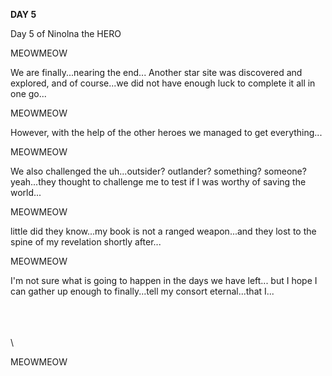 <!-- title: Ina's Journal Entry: Day 5 -->

**DAY 5**

Day 5 of Ninolna the HERO

MEOWMEOW

We are finally...nearing the end... Another star site was discovered and explored, and of course...we did not have enough luck to complete it all in one go...

MEOWMEOW

However, with the help of the other heroes we managed to get everything...

MEOWMEOW

We also challenged the uh...outsider? outlander? something? someone? yeah...they thought to challenge me to test if I was worthy of saving the world...

MEOWMEOW

little did they know...my book is not a ranged weapon...and they lost to the spine of my revelation shortly after...

MEOWMEOW

I'm not sure what is going to happen in the days we have left... but I hope I can gather up enough to finally...tell my consort eternal...that I...

\
\
\
\

MEOWMEOW
